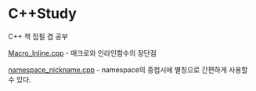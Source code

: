 # C++Study
C++ 책 집필 겸 공부

[Macro_Inline.cpp](https://github.com/KwonHyeonSu/C-Study/blob/main/Macro_Inline.cpp) - 매크로와 인라인함수의 장단점

[namespace_nickname.cpp](https://github.com/KwonHyeonSu/C-Study/blob/main/namespace_nickname.cpp) - namespace의 중첩시에 별칭으로 간편하게 사용할 수 있다.
